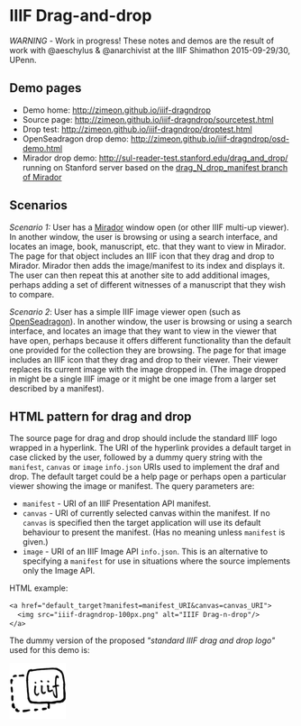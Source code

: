 # IIIF Drag-and-drop

*WARNING* - Work in progress! These notes and demos are the result of work with @aeschylus & @anarchivist at the IIIF Shimathon 2015-09-29/30, UPenn.

## Demo pages

  * Demo home: <http://zimeon.github.io/iiif-dragndrop>
  * Source page: <http://zimeon.github.io/iiif-dragndrop/sourcetest.html>
  * Drop test: <http://zimeon.github.io/iiif-dragndrop/droptest.html>
  * OpenSeadragon drop demo: <http://zimeon.github.io/iiif-dragndrop/osd-demo.html>
  * Mirador drop demo: <http://sul-reader-test.stanford.edu/drag_and_drop/> running on Stanford server based on the [drag_N_drop_manifest branch of Mirador](https://github.com/IIIF/mirador/tree/drag_N_drop_manifest)

## Scenarios

*Scenario 1:* User has a [Mirador](https://github.com/IIIF/mirador/wiki) window open (or other IIIF multi-up viewer). In another window, the user is browsing or using a search interface, and locates an image, book, manuscript, etc. that they want to view in Mirador. The page for that object includes an IIIF icon that they drag and drop to Mirador. Mirador then adds the image/manifest to its index and displays it. The user can then repeat this at another site to add additional images, perhaps adding a set of different witnesses of a manuscript that they wish to compare.

*Scenario 2*: User has a simple IIIF image viewer open (such as [OpenSeadragon](https://openseadragon.github.io/)). In another window, the user is browsing or using a search interface, and locates an image that they want to view in the viewer that have open, perhaps because it offers different functionality than the default one provided for the collection they are browsing. The page for that image includes an IIIF icon that they drag and drop to their viewer. Their viewer replaces its current image with the image dropped in. (The image dropped in might be a single IIIF image or it might be one image from a larger set described by a manifest).

## HTML pattern for drag and drop

The source page for drag and drop should include the standard IIIF logo wrapped in a hyperlink. The URI of the hyperlink provides a default target in case clicked by the user, followed by a dummy query string with the `manifest`, `canvas` or `image` `info.json` URIs used to implement the draf and drop. The default target could be a help page or perhaps open a particular viewer showing the image or manifest. The query parameters are:

  * `manifest` - URI of an IIIF Presentation API manifest.
  * `canvas` - URI of currently selected canvas within the manifest. If no `canvas` is specified then the target application will use its default behaviour to present the manifest. (Has no meaning unless `manifest` is given.)
  * `image` - URI of an IIIF Image API `info.json`. This is an alternative to specifying a `manifest` for use in situations where the source implements only the Image API.

HTML example:

```
<a href="default_target?manifest=manifest_URI&canvas=canvas_URI">
  <img src="iiif-dragndrop-100px.png" alt="IIIF Drag-n-drop"/>
</a>
```

The dummy version of the proposed *"standard IIIF drag and drop logo"* used for this demo is:

![IIIF Drag-n-drop](iiif-dragndrop-100px.png)

